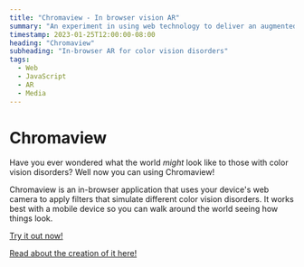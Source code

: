 ```yaml
---
title: "Chromaview - In browser vision AR"
summary: "An experiment in using web technology to deliver an augmented reality view of the world through different color-blind modes."
timestamp: 2023-01-25T12:00:00-08:00
heading: "Chromaview"
subheading: "In-browser AR for color vision disorders"
tags:
  - Web
  - JavaScript
  - AR
  - Media
---
```

# Chromaview

Have you ever wondered what the world *might* look like to those with color
vision disorders? Well now you can using Chromaview!

Chromaview is an in-browser application that uses your device's web camera to
apply filters that simulate different color vision disorders. It works best with
a mobile device so you can walk around the world seeing how things look.

[Try it out now!](https://chris-pikul.github.io/chromaview/)

[Read about the creation of it here!](/articles/chromaview-breakdown-part-1/)